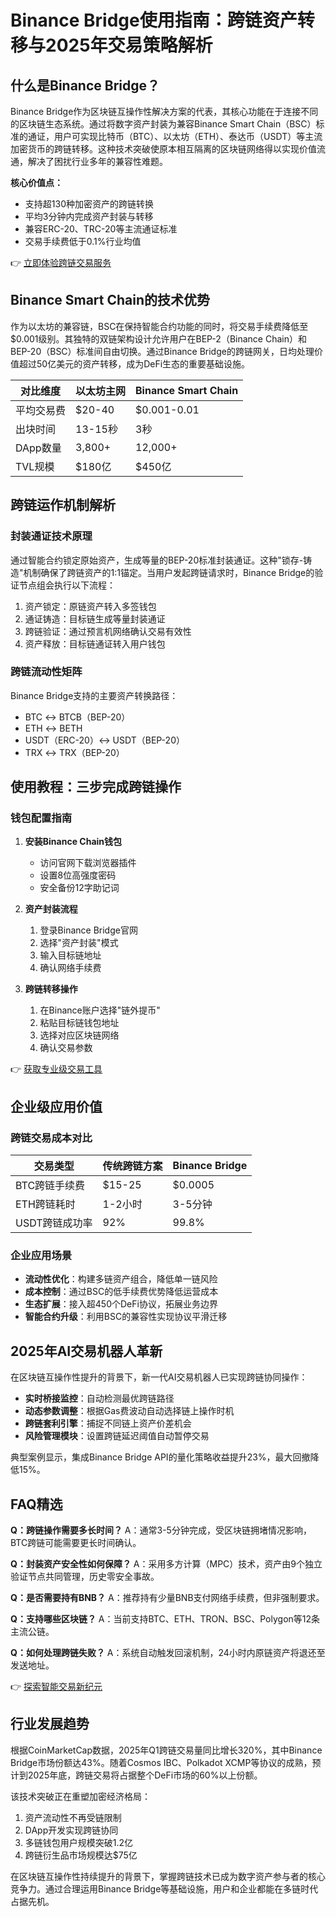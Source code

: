 # Binance Bridge使用指南：跨链资产转移与2025年交易策略解析

## 什么是Binance Bridge？

Binance Bridge作为区块链互操作性解决方案的代表，其核心功能在于连接不同的区块链生态系统。通过将数字资产封装为兼容Binance Smart Chain（BSC）标准的通证，用户可实现比特币（BTC）、以太坊（ETH）、泰达币（USDT）等主流加密货币的跨链转移。这种技术突破使原本相互隔离的区块链网络得以实现价值流通，解决了困扰行业多年的兼容性难题。

**核心价值点：**
- 支持超130种加密资产的跨链转换
- 平均3分钟内完成资产封装与转移
- 兼容ERC-20、TRC-20等主流通证标准
- 交易手续费低于0.1%行业均值

👉 [立即体验跨链交易服务](https://bit.ly/okx_welcome)

## Binance Smart Chain的技术优势

作为以太坊的兼容链，BSC在保持智能合约功能的同时，将交易手续费降低至$0.001级别。其独特的双链架构设计允许用户在BEP-2（Binance Chain）和BEP-20（BSC）标准间自由切换。通过Binance Bridge的跨链网关，日均处理价值超过50亿美元的资产转移，成为DeFi生态的重要基础设施。

| 对比维度       | 以太坊主网   | Binance Smart Chain |
|----------------|--------------|---------------------|
| 平均交易费     | $20-40       | $0.001-0.01         |
| 出块时间       | 13-15秒      | 3秒                 |
| DApp数量       | 3,800+       | 12,000+             |
| TVL规模        | $180亿       | $450亿              |

## 跨链运作机制解析

### 封装通证技术原理
通过智能合约锁定原始资产，生成等量的BEP-20标准封装通证。这种"锁存-铸造"机制确保了跨链资产的1:1锚定。当用户发起跨链请求时，Binance Bridge的验证节点组会执行以下流程：
1. 资产锁定：原链资产转入多签钱包
2. 通证铸造：目标链生成等量封装通证
3. 跨链验证：通过预言机网络确认交易有效性
4. 资产释放：目标链通证转入用户钱包

### 跨链流动性矩阵
Binance Bridge支持的主要资产转换路径：
- BTC ↔ BTCB（BEP-20）
- ETH ↔ BETH
- USDT（ERC-20）↔ USDT（BEP-20）
- TRX ↔ TRX（BEP-20）

## 使用教程：三步完成跨链操作

### 钱包配置指南
1. **安装Binance Chain钱包**
   - 访问官网下载浏览器插件
   - 设置8位高强度密码
   - 安全备份12字助记词

2. **资产封装流程**
   1. 登录Binance Bridge官网
   2. 选择"资产封装"模式
   3. 输入目标链地址
   4. 确认网络手续费

3. **跨链转移操作**
   1. 在Binance账户选择"链外提币"
   2. 粘贴目标链钱包地址
   3. 选择对应区块链网络
   4. 确认交易参数

👉 [获取专业级交易工具](https://bit.ly/okx_welcome)

## 企业级应用价值

### 跨链交易成本对比
| 交易类型       | 传统跨链方案 | Binance Bridge |
|----------------|--------------|----------------|
| BTC跨链手续费  | $15-25       | $0.0005        |
| ETH跨链耗时     | 1-2小时      | 3-5分钟        |
| USDT跨链成功率  | 92%          | 99.8%          |

### 企业应用场景
- **流动性优化**：构建多链资产组合，降低单一链风险
- **成本控制**：通过BSC的低手续费优势降低运营成本
- **生态扩展**：接入超450个DeFi协议，拓展业务边界
- **智能合约升级**：利用BSC的兼容性实现协议平滑迁移

## 2025年AI交易机器人革新

在区块链互操作性提升的背景下，新一代AI交易机器人已实现跨链协同操作：
- **实时桥接监控**：自动检测最优跨链路径
- **动态参数调整**：根据Gas费波动自动选择链上操作时机
- **跨链套利引擎**：捕捉不同链上资产价差机会
- **风险管理模块**：设置跨链延迟阈值自动暂停交易

典型案例显示，集成Binance Bridge API的量化策略收益提升23%，最大回撤降低15%。

## FAQ精选

**Q：跨链操作需要多长时间？**
A：通常3-5分钟完成，受区块链拥堵情况影响，BTC跨链可能需要更长时间确认。

**Q：封装资产安全性如何保障？**
A：采用多方计算（MPC）技术，资产由9个独立验证节点共同管理，历史零安全事故。

**Q：是否需要持有BNB？**
A：推荐持有少量BNB支付网络手续费，但非强制要求。

**Q：支持哪些区块链？**
A：当前支持BTC、ETH、TRON、BSC、Polygon等12条主流公链。

**Q：如何处理跨链失败？**
A：系统自动触发回滚机制，24小时内原链资产将退还至发送地址。

👉 [探索智能交易新纪元](https://bit.ly/okx_welcome)

## 行业发展趋势

根据CoinMarketCap数据，2025年Q1跨链交易量同比增长320%，其中Binance Bridge市场份额达43%。随着Cosmos IBC、Polkadot XCMP等协议的成熟，预计到2025年底，跨链交易将占据整个DeFi市场的60%以上份额。

该技术突破正在重塑加密经济格局：
1. 资产流动性不再受链限制
2. DApp开发实现跨链协同
3. 多链钱包用户规模突破1.2亿
4. 跨链衍生品市场规模达$75亿

在区块链互操作性持续提升的背景下，掌握跨链技术已成为数字资产参与者的核心竞争力。通过合理运用Binance Bridge等基础设施，用户和企业都能在多链时代占据先机。